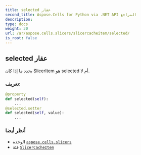 ```yaml
---
title: selected عقار
second_title: Aspose.Cells for Python via .NET API المراجع
description:
type: docs
weight: 30
url: /ar/aspose.cells.slicers/slicercacheitem/selected/
is_root: false
---
```

##  selected عقار

يحدد ما إذا كان SlicerItem هو selected أم لا.
###  تعريف:
```python
@property
def selected(self):
    ...
@selected.setter
def selected(self, value):
    ...
```

###  أنظر أيضا
* الوحدة [`aspose.cells.slicers`](../../)
* فئة [`SlicerCacheItem`](/cells/python-net/ar/aspose.cells.slicers/slicercacheitem)
